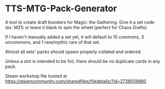 # TTS-MTG-Pack-Generator
A tool to create draft boosters for Magic: the Gathering.
Give it a set code (ex: M21) or leave it blank to spin the wheel (perfect for Chaos Drafts).

If I haven't manually added a set yet, it will default to 10 commons, 3 uncommons, and 1 rare/mythic rare of that set.

Almost all sets' packs should spawn properly collated and ordered.

Unless a slot is intended to be foil, there should be no duplicate cards in any pack.

Steam workshop file hosted at https://steamcommunity.com/sharedfiles/filedetails/?id=2738559880